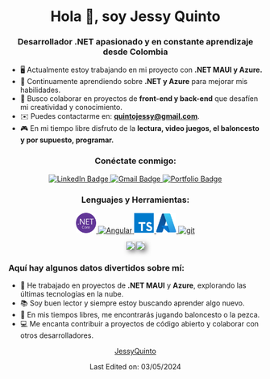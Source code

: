 <!DOCTYPE html>
<html lang="es">
<head>
  <meta charset="UTF-8">
  <meta name="viewport" content="width=device-width, initial-scale=1.0">

</head>
<body>
  <h1 align="center">Hola 👋, soy Jessy Quinto</h1>
  <h3 align="center">Desarrollador .NET apasionado y en constante aprendizaje desde Colombia</h3>

  <ul>
    <li>🖥️ Actualmente estoy trabajando en mi proyecto con <strong>.NET MAUI y Azure.</strong></li>
    <li>🚀 Continuamente aprendiendo sobre <strong>.NET y Azure</strong> para mejorar mis habilidades.</li>
    <li>🤝 Busco colaborar en proyectos de <strong>front-end y back-end</strong> que desafíen mi creatividad y conocimiento.</li>
    <li>✉️ Puedes contactarme en: <strong><a href="mailto:quintojessy@gmail.com">quintojessy@gmail.com</a></strong>.</li>
    <li>🎮 En mi tiempo libre disfruto de la <strong>lectura, video juegos, el baloncesto y por supuesto, programar.</strong></li>
  </ul>

  <h3 align="center">Conéctate conmigo:</h3>
  <p align="center">
    <a href="https://www.linkedin.com/in/jessy-quinto-torres-656b36196/" target="_blank">
      <img src="https://img.shields.io/badge/LinkedIn-0077B5?style=for-the-badge&logo=linkedin&logoColor=white" alt="LinkedIn Badge"/>
    </a>
    <a href="mailto:quintojessy@gmail.com" target="_blank">
      <img src="https://img.shields.io/badge/Gmail-D14836?style=for-the-badge&logo=gmail&logoColor=white" alt="Gmail Badge"/>
    </a>
    <!-- Nuevo botón para el portfolio -->
    <a href="https://jessyquinto.github.io/loay-portfolio-main/" target="_blank">
      <img src="https://img.shields.io/badge/Portfolio-5843BE?style=for-the-badge&logo=github&logoColor=white" alt="Portfolio Badge"/>
    </a>
  </p>

  <h3 align="center">Lenguajes y Herramientas:</h3>

  <p align="center">
    <a href="https://dotnet.microsoft.com/" target="_blank"> 
      <img src="https://raw.githubusercontent.com/devicons/devicon/master/icons/dotnetcore/dotnetcore-original.svg" alt=".NET" width="40" height="40"/> 
    </a>
    <a href="https://angular.io/" target="_blank"> 
      <img src="https://angular.io/assets/images/logos/angular/angular.svg" alt="Angular" width="40" height="40"/> 
    </a>
    <a href="https://www.typescriptlang.org/" target="_blank"> 
      <img src="https://raw.githubusercontent.com/devicons/devicon/master/icons/typescript/typescript-original.svg" alt="TypeScript" width="40" height="40"/> 
    </a>
    <a href="https://azure.microsoft.com/" target="_blank"> 
      <img src="https://raw.githubusercontent.com/devicons/devicon/master/icons/azure/azure-original.svg" alt="Azure" width="40" height="40"/> 
    </a>
    <a href="https://git-scm.com/" target="_blank"> 
      <img src="https://www.vectorlogo.zone/logos/git-scm/git-scm-icon.svg" alt="git" width="40" height="40"/> 
    </a>
  </p>

  <p align="center">
    <img height="150" src="https://github-readme-stats.vercel.app/api?username=JessyQuinto&theme=react&show_icons=true&include_all_commits=true&border_radius=10&bg_color=0D1117&title_color=58A6FF&icon_color=58A6FF&text_color=C9D1D9&border_color=30363D" style="box-shadow: 4px 4px 10px rgba(0,0,0,0.5);" />
    <img height="150" src="https://github-readme-stats.vercel.app/api/top-langs/?username=JessyQuinto&theme=react&layout=compact&border_radius=10&bg_color=0D1117&title_color=58A6FF&text_color=C9D1D9&border_color=30363D" style="box-shadow: 4px 4px 10px rgba(0,0,0,0.5);" />
  </p>

  <h3> Aquí hay algunos datos divertidos sobre mí: </h3>
  <ul>
    <li>🚀 He trabajado en proyectos de <strong>.NET MAUI</strong> y <strong>Azure</strong>, explorando las últimas tecnologías en la nube.</li>
    <li>📚 Soy buen lector y siempre estoy buscando aprender algo nuevo.</li>
    <li>🏀 En mis tiempos libres, me encontrarás jugando baloncesto o la pezca.</li>
    <li>💻 Me encanta contribuir a proyectos de código abierto y colaborar con otros desarrolladores.</li>
  </ul>

  <p align="center">
    <a href="https://github.com/JessyQuinto">JessyQuinto</a>
  </p>
  <p align="center">Last Edited on: 03/05/2024</p>
</body>
</html>
